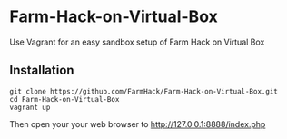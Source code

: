 # Farm-Hack-on-Virtual-Box
Use Vagrant for an easy sandbox setup of Farm Hack on Virtual Box

## Installation

```
git clone https://github.com/FarmHack/Farm-Hack-on-Virtual-Box.git
cd Farm-Hack-on-Virtual-Box
vagrant up
```

Then open your your web browser to http://127.0.0.1:8888/index.php
